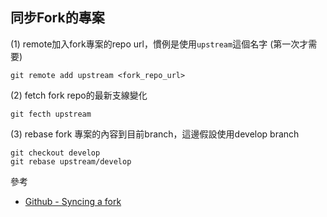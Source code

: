 同步Fork的專案
--------------

(1) remote加入fork專案的repo url，慣例是使用`upstream`這個名字 (第一次才需要)

```
git remote add upstream <fork_repo_url>
```

(2) fetch fork repo的最新支線變化

```
git fecth upstream
```

(3) rebase fork 專案的內容到目前branch，這邊假設使用develop branch

```
git checkout develop
git rebase upstream/develop
```

參考
- [Github - Syncing a fork](https://help.github.com/articles/syncing-a-fork/)
